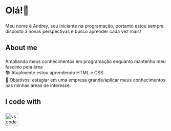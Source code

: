 <h1 align="left">Olá!👋</h1>

###

<p align="left">Meu nome é Andrey, sou iniciante na programação, portanto estou sempre disposto à novas perspectivas e busco aprender cada vez mais!</p>

###

<h2 align="left">About me</h2>

###

<p align="left">Ampliando meus conhecimentos em programação enquanto mantenho meu fascínio pela área <br>📚 Atualmente estou aprendendo HTML e CSS<br>🎯 Objetivos: estagiar em uma empresa grande/aplicar meus conhecimentos nas minhas áreas de interesse.</p>

###

<h2 align="left">I code with</h2>

###

<div align="left">
  <img src="https://cdn.jsdelivr.net/gh/devicons/devicon/icons/vscode/vscode-original.svg" height="40" alt="vscode logo"  />
</div>

###
